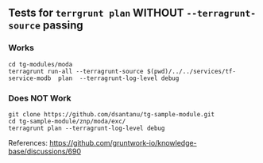 ## Tests for `terrgrunt plan` WITHOUT `--terragrunt-source` passing

### Works
```
cd tg-modules/moda
terragrunt run-all --terragrunt-source $(pwd)/../../services/tf-service-modb  plan  --terragrunt-log-level debug
```

### Does NOT Work
```
git clone https://github.com/dsantanu/tg-sample-module.git
cd tg-sample-module/znp/moda/exc/
terragrunt plan --terragrunt-log-level debug
```

References:
https://github.com/gruntwork-io/knowledge-base/discussions/690
